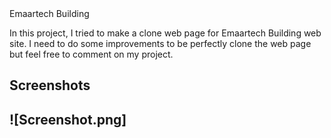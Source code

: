 </h1> Emaartech Building  </h1> 

In this project, I tried to make a clone web page for Emaartech Building web site. I need to do some improvements to be perfectly clone the web page but feel free to comment on my project. 

<h2> Screenshots  <h2>

![Screenshot.png]

